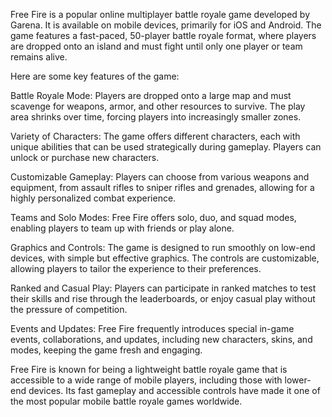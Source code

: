 Free Fire is a popular online multiplayer battle royale game developed by Garena. It is available on mobile devices, primarily for iOS and Android. The game features a fast-paced, 50-player battle royale format, where players are dropped onto an island and must fight until only one player or team remains alive.

Here are some key features of the game:

Battle Royale Mode: Players are dropped onto a large map and must scavenge for weapons, armor, and other resources to survive. The play area shrinks over time, forcing players into increasingly smaller zones.

Variety of Characters: The game offers different characters, each with unique abilities that can be used strategically during gameplay. Players can unlock or purchase new characters.

Customizable Gameplay: Players can choose from various weapons and equipment, from assault rifles to sniper rifles and grenades, allowing for a highly personalized combat experience.

Teams and Solo Modes: Free Fire offers solo, duo, and squad modes, enabling players to team up with friends or play alone.

Graphics and Controls: The game is designed to run smoothly on low-end devices, with simple but effective graphics. The controls are customizable, allowing players to tailor the experience to their preferences.

Ranked and Casual Play: Players can participate in ranked matches to test their skills and rise through the leaderboards, or enjoy casual play without the pressure of competition.

Events and Updates: Free Fire frequently introduces special in-game events, collaborations, and updates, including new characters, skins, and modes, keeping the game fresh and engaging.

Free Fire is known for being a lightweight battle royale game that is accessible to a wide range of mobile players, including those with lower-end devices. Its fast gameplay and accessible controls have made it one of the most popular mobile battle royale games worldwide.
